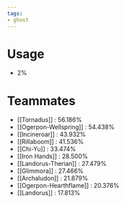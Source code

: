 ```yaml
---
tags:
- ghost
---
```

# Usage
- 2%
# Teammates
- [[Tornadus]] : 56.186%
- [[Ogerpon-Wellspring]] : 54.438%
- [[Incineroar]] : 43.932%
- [[Rillaboom]] : 41.536%
- [[Chi-Yu]] : 33.474%
- [[Iron Hands]] : 28.500%
- [[Landorus-Therian]] : 27.479%
- [[Glimmora]] : 27.466%
- [[Archaludon]] : 21.879%
- [[Ogerpon-Hearthflame]] : 20.376%
- [[Landorus]] : 17.813%